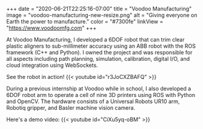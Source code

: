 +++
date = "2020-06-21T22:25:16-07:00"
title = "Voodoo Manufacturing"
image = "voodoo-manufacturing-new-resize.png"
alt = "Giving everyone on Earth the power to manufacture."
color = "#7300fe"
linkView = "https://www.voodoomfg.com"
+++

At Voodoo Manufacturing, I developed a 6DOF robot that can trim clear plastic aligners to sub-millimeter accuracy using an ABB robot with the ROS framework (C++ and Python). I owned the project and was responsible for all aspects including path planning, simulation, calibration, digital I/O, and cloud integration using WebSockets.

See the robot in action!
{{< youtube id="r3JoCXZBAFQ" >}}

During a previous internship at Voodoo while in school, I also developed a 6DOF robot arm to operate a cell of nine 3D printers using ROS with Python and OpenCV. The hardware consists of a Universal Robots UR10 arm, Robotiq gripper, and Basler machine vision camera.

Here's a demo video:
{{< youtube id="CiXu5yq-oBM" >}}

